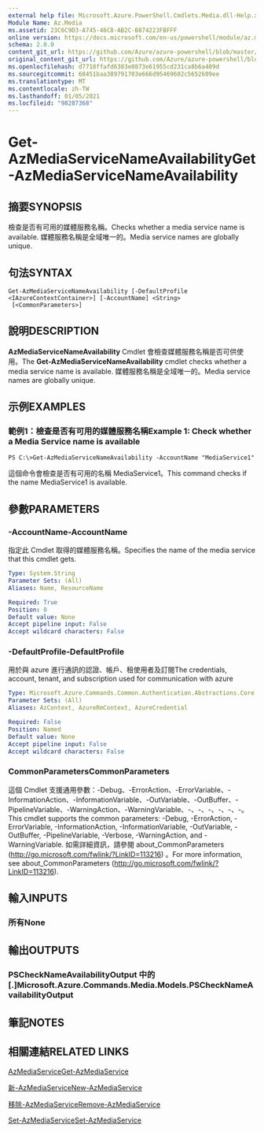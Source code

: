 ```yaml
---
external help file: Microsoft.Azure.PowerShell.Cmdlets.Media.dll-Help.xml
Module Name: Az.Media
ms.assetid: 23C6C9D3-A745-46C8-AB2C-B874223FBFFF
online version: https://docs.microsoft.com/en-us/powershell/module/az.media/get-azmediaservicenameavailability
schema: 2.0.0
content_git_url: https://github.com/Azure/azure-powershell/blob/master/src/Media/Media/help/Get-AzMediaServiceNameAvailability.md
original_content_git_url: https://github.com/Azure/azure-powershell/blob/master/src/Media/Media/help/Get-AzMediaServiceNameAvailability.md
ms.openlocfilehash: d7718ffafd6383e0873e61955cd231ca8b6a409d
ms.sourcegitcommit: 68451baa389791703e666d95469602c5652609ee
ms.translationtype: MT
ms.contentlocale: zh-TW
ms.lasthandoff: 01/05/2021
ms.locfileid: "98287368"
---
```

# <span data-ttu-id="e7d12-101">Get-AzMediaServiceNameAvailability</span><span class="sxs-lookup"><span data-stu-id="e7d12-101">Get-AzMediaServiceNameAvailability</span></span>

## <span data-ttu-id="e7d12-102">摘要</span><span class="sxs-lookup"><span data-stu-id="e7d12-102">SYNOPSIS</span></span>
<span data-ttu-id="e7d12-103">檢查是否有可用的媒體服務名稱。</span><span class="sxs-lookup"><span data-stu-id="e7d12-103">Checks whether a media service name is available.</span></span>
<span data-ttu-id="e7d12-104">媒體服務名稱是全域唯一的。</span><span class="sxs-lookup"><span data-stu-id="e7d12-104">Media service names are globally unique.</span></span>

## <span data-ttu-id="e7d12-105">句法</span><span class="sxs-lookup"><span data-stu-id="e7d12-105">SYNTAX</span></span>

```
Get-AzMediaServiceNameAvailability [-DefaultProfile <IAzureContextContainer>] [-AccountName] <String>
 [<CommonParameters>]
```

## <span data-ttu-id="e7d12-106">說明</span><span class="sxs-lookup"><span data-stu-id="e7d12-106">DESCRIPTION</span></span>
<span data-ttu-id="e7d12-107">**AzMediaServiceNameAvailability** Cmdlet 會檢查媒體服務名稱是否可供使用。</span><span class="sxs-lookup"><span data-stu-id="e7d12-107">The **Get-AzMediaServiceNameAvailability** cmdlet checks whether a media service name is available.</span></span>
<span data-ttu-id="e7d12-108">媒體服務名稱是全域唯一的。</span><span class="sxs-lookup"><span data-stu-id="e7d12-108">Media service names are globally unique.</span></span>

## <span data-ttu-id="e7d12-109">示例</span><span class="sxs-lookup"><span data-stu-id="e7d12-109">EXAMPLES</span></span>

### <span data-ttu-id="e7d12-110">範例1：檢查是否有可用的媒體服務名稱</span><span class="sxs-lookup"><span data-stu-id="e7d12-110">Example 1: Check whether a Media Service name is available</span></span>
```
PS C:\>Get-AzMediaServiceNameAvailability -AccountName "MediaService1"
```

<span data-ttu-id="e7d12-111">這個命令會檢查是否有可用的名稱 MediaService1。</span><span class="sxs-lookup"><span data-stu-id="e7d12-111">This command checks if the name MediaService1 is available.</span></span>

## <span data-ttu-id="e7d12-112">參數</span><span class="sxs-lookup"><span data-stu-id="e7d12-112">PARAMETERS</span></span>

### <span data-ttu-id="e7d12-113">-AccountName</span><span class="sxs-lookup"><span data-stu-id="e7d12-113">-AccountName</span></span>
<span data-ttu-id="e7d12-114">指定此 Cmdlet 取得的媒體服務名稱。</span><span class="sxs-lookup"><span data-stu-id="e7d12-114">Specifies the name of the media service that this cmdlet gets.</span></span>

```yaml
Type: System.String
Parameter Sets: (All)
Aliases: Name, ResourceName

Required: True
Position: 0
Default value: None
Accept pipeline input: False
Accept wildcard characters: False
```

### <span data-ttu-id="e7d12-115">-DefaultProfile</span><span class="sxs-lookup"><span data-stu-id="e7d12-115">-DefaultProfile</span></span>
<span data-ttu-id="e7d12-116">用於與 azure 進行通訊的認證、帳戶、租使用者及訂閱</span><span class="sxs-lookup"><span data-stu-id="e7d12-116">The credentials, account, tenant, and subscription used for communication with azure</span></span>

```yaml
Type: Microsoft.Azure.Commands.Common.Authentication.Abstractions.Core.IAzureContextContainer
Parameter Sets: (All)
Aliases: AzContext, AzureRmContext, AzureCredential

Required: False
Position: Named
Default value: None
Accept pipeline input: False
Accept wildcard characters: False
```

### <span data-ttu-id="e7d12-117">CommonParameters</span><span class="sxs-lookup"><span data-stu-id="e7d12-117">CommonParameters</span></span>
<span data-ttu-id="e7d12-118">這個 Cmdlet 支援通用參數：-Debug、-ErrorAction、-ErrorVariable、-InformationAction、-InformationVariable、-OutVariable、-OutBuffer、-PipelineVariable、-WarningAction、-WarningVariable、-、-、-、-、-、-。</span><span class="sxs-lookup"><span data-stu-id="e7d12-118">This cmdlet supports the common parameters: -Debug, -ErrorAction, -ErrorVariable, -InformationAction, -InformationVariable, -OutVariable, -OutBuffer, -PipelineVariable, -Verbose, -WarningAction, and -WarningVariable.</span></span> <span data-ttu-id="e7d12-119">如需詳細資訊，請參閱 about_CommonParameters (http://go.microsoft.com/fwlink/?LinkID=113216) 。</span><span class="sxs-lookup"><span data-stu-id="e7d12-119">For more information, see about_CommonParameters (http://go.microsoft.com/fwlink/?LinkID=113216).</span></span>

## <span data-ttu-id="e7d12-120">輸入</span><span class="sxs-lookup"><span data-stu-id="e7d12-120">INPUTS</span></span>

### <span data-ttu-id="e7d12-121">所有</span><span class="sxs-lookup"><span data-stu-id="e7d12-121">None</span></span>

## <span data-ttu-id="e7d12-122">輸出</span><span class="sxs-lookup"><span data-stu-id="e7d12-122">OUTPUTS</span></span>

### <span data-ttu-id="e7d12-123">PSCheckNameAvailabilityOutput 中的 [.]</span><span class="sxs-lookup"><span data-stu-id="e7d12-123">Microsoft.Azure.Commands.Media.Models.PSCheckNameAvailabilityOutput</span></span>

## <span data-ttu-id="e7d12-124">筆記</span><span class="sxs-lookup"><span data-stu-id="e7d12-124">NOTES</span></span>

## <span data-ttu-id="e7d12-125">相關連結</span><span class="sxs-lookup"><span data-stu-id="e7d12-125">RELATED LINKS</span></span>

[<span data-ttu-id="e7d12-126">AzMediaService</span><span class="sxs-lookup"><span data-stu-id="e7d12-126">Get-AzMediaService</span></span>](./Get-AzMediaService.md)

[<span data-ttu-id="e7d12-127">新-AzMediaService</span><span class="sxs-lookup"><span data-stu-id="e7d12-127">New-AzMediaService</span></span>](./New-AzMediaService.md)

[<span data-ttu-id="e7d12-128">移除-AzMediaService</span><span class="sxs-lookup"><span data-stu-id="e7d12-128">Remove-AzMediaService</span></span>](./Remove-AzMediaService.md)

[<span data-ttu-id="e7d12-129">Set-AzMediaService</span><span class="sxs-lookup"><span data-stu-id="e7d12-129">Set-AzMediaService</span></span>](./Set-AzMediaService.md)


